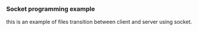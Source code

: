 ### Socket programming example
this is an example of files transition between client and server using socket.